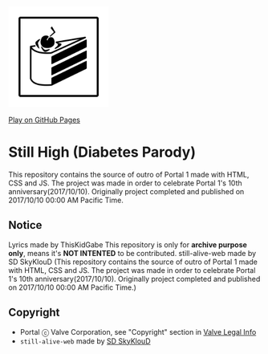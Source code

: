 <img src="res/the-cake-is-a-lie.png" height="200px" />

[Play on GitHub Pages](https://thiskidgabe.github.io/StillHigh.io/)

Still High (Diabetes Parody)
===============
This repository contains the source of outro of Portal 1 made with HTML, CSS and JS. The project was made in order to celebrate Portal 1's 10th anniversary(2017/10/10). Originally project completed and published on 2017/10/10 00:00 AM Pacific Time.

Notice
------
Lyrics made by ThisKidGabe
This repository is only for **archive purpose only**, means it's **NOT INTENTED** to be contributed.
still-alive-web made by SD SkyKlouD (This repository contains the source of outro of Portal 1 made with HTML, CSS and JS. The project was made in order to celebrate Portal 1's 10th anniversary(2017/10/10). Originally project completed and published on 2017/10/10 00:00 AM Pacific Time.)

Copyright
---------
+ Portal ⓒ Valve Corporation, see "Copyright" section in [Valve Legal Info](https://store.steampowered.com/legal/)
+ `still-alive-web` made by [SD SkyKlouD](https://twitter.com/_SDSkyKlouD)
